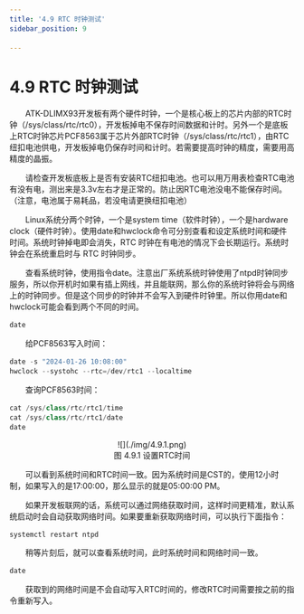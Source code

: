 ```yaml
---
title: '4.9 RTC 时钟测试'
sidebar_position: 9

---
```


# 4.9 RTC 时钟测试

&emsp;&emsp;ATK-DLIMX93开发板有两个硬件时钟，一个是核心板上的芯片内部的RTC时钟（/sys/class/rtc/rtc0），开发板掉电不保存时间数据和计时。另外一个是底板上RTC时钟芯片PCF8563属于芯片外部RTC时钟（/sys/class/rtc/rtc1），由RTC纽扣电池供电，开发板掉电仍保存时间和计时。若需要提高时钟的精度，需要用高精度的晶振。

&emsp;&emsp;请检查开发板底板上是否有安装RTC纽扣电池。也可以用万用表检查RTC电池有没有电，测出来是3.3v左右才是正常的。防止因RTC电池没电不能保存时间。（注意，电池属于易耗品，若没电请更换纽扣电池）

&emsp;&emsp;Linux系统分两个时钟，一个是system time（软件时钟），一个是hardware clock（硬件时钟）。使用date和hwclock命令可分别查看和设定系统时间和硬件时间。系统时钟掉电即会消失，RTC 时钟在有电池的情况下会长期运行。系统时钟会在系统重启时与 RTC 时钟同步。

&emsp;&emsp;查看系统时钟，使用指令date。注意出厂系统系统时钟使用了ntpd时钟同步服务，所以你开机时如果有插上网线，并且能联网，那么你的系统时钟将会与网络上的时钟同步。但是这个同步的时钟并不会写入到硬件时钟里。所以你用date和hwclock可能会看到两个不同的时间。

```c#
date
```

&emsp;&emsp;给PCF8563写入时间：

```c#
date -s "2024-01-26 10:08:00"
hwclock --systohc --rtc=/dev/rtc1 --localtime
```

&emsp;&emsp;查询PCF8563时间：

```c#
cat /sys/class/rtc/rtc1/time
cat /sys/class/rtc/rtc1/date
date
```

<center>
![](./img/4.9.1.png)<br />
图 4.9.1 设置RTC时间
</center>

&emsp;&emsp;可以看到系统时间和RTC时间一致。因为系统时间是CST的，使用12小时制，如果写入的是17:00:00，那么显示的就是05:00:00 PM。

&emsp;&emsp;如果开发板联网的话，系统可以通过网络获取时间，这样时间更精准，默认系统启动时会自动获取网络时间。如果要重新获取网络时间，可以执行下面指令：

```c#
systemctl restart ntpd
```

&emsp;&emsp;稍等片刻后，就可以查看系统时间，此时系统时间和网络时间一致。

```c#
date
```

&emsp;&emsp;获取到的网络时间是不会自动写入RTC时间的，修改RTC时间需要按之前的指令重新写入。

